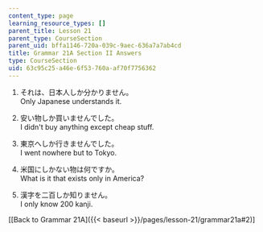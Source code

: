 ```yaml
---
content_type: page
learning_resource_types: []
parent_title: Lesson 21
parent_type: CourseSection
parent_uid: bffa1146-720a-039c-9aec-636a7a7ab4cd
title: Grammar 21A Section II Answers
type: CourseSection
uid: 63c95c25-a46e-6f53-760a-af70f7756362
---
```


1.  それは、日本人しか分かりません。  
    Only Japanese understands it.
    
2.  安い物しか買いませんでした。  
    I didn't buy anything except cheap stuff.
    
3.  東京へしか行きませんでした。  
    I went nowhere but to Tokyo.
    
4.  米国にしかない物は何ですか。  
    What is it that exists only in America?
    
5.  漢字を二百しか知りません。  
    I only know 200 kanji.
    

\[[Back to Grammar 21A]({{< baseurl >}}/pages/lesson-21/grammar21a#2)\]